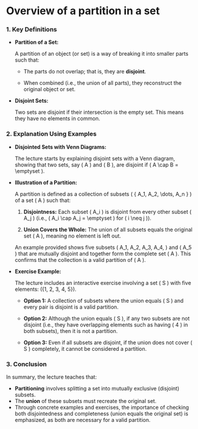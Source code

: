 # Overview of a partition in a set

### 1. Key Definitions

- **Partition of a Set:** 
   
  A partition of an object (or set) is a way of breaking it into smaller parts such that:

  - The parts do not overlap; that is, they are **disjoint**.
  
  - When combined (i.e., the union of all parts), they reconstruct the original object or set.
  
- **Disjoint Sets:**  

  Two sets are disjoint if their intersection is the empty set. This means they have no elements in common.


### 2. Explanation Using Examples

- **Disjointed Sets with Venn Diagrams:**  
  
  The lecture starts by explaining disjoint sets with a Venn diagram, showing that two sets, say \( A \) and \( B \), are disjoint if \( A \cap B = \emptyset \).

- **Illustration of a Partition:**  
  
  A partition is defined as a collection of subsets \( \{ A_1, A_2, \dots, A_n \} \) of a set \( A \) such that:

  1. **Disjointness:** Each subset \( A_i \) is disjoint from every other subset \( A_j \) (i.e., \( A_i \cap A_j = \emptyset \) for \( i \neq j \)).
   
  2. **Union Covers the Whole:** The union of all subsets equals the original set \( A \), meaning no element is left out.
  
  An example provided shows five subsets \( A_1, A_2, A_3, A_4, \) and \( A_5 \) that are mutually disjoint and together form the complete set \( A \). This confirms that the collection is a valid partition of \( A \).

- **Exercise Example:**  
  
  The lecture includes an interactive exercise involving a set \( S \) with five elements: \(\{1, 2, 3, 4, 5\}\).  

  - **Option 1:** A collection of subsets where the union equals \( S \) and every pair is disjoint is a valid partition.
    
  - **Option 2:** Although the union equals \( S \), if any two subsets are not disjoint (i.e., they have overlapping elements such as having \( 4 \) in both subsets), then it is not a partition.  

  - **Option 3:** Even if all subsets are disjoint, if the union does not cover \( S \) completely, it cannot be considered a partition.

### 3. Conclusion

In summary, the lecture teaches that:
- **Partitioning** involves splitting a set into mutually exclusive (disjoint) subsets.
- The **union** of these subsets must recreate the original set.
- Through concrete examples and exercises, the importance of checking both disjointedness and completeness (union equals the original set) is emphasized, as both are necessary for a valid partition.  
